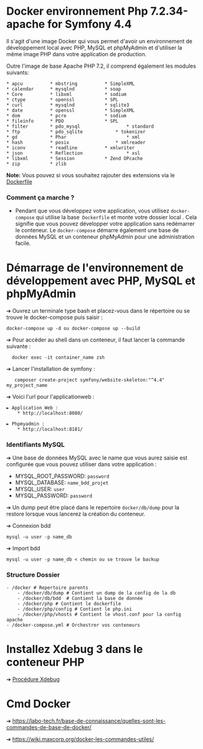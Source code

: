 # Docker environnement Php 7.2.34-apache for Symfony 4.4

Il s'agit d'une image Docker qui vous permet d'avoir un environnement de développement local avec PHP, MySQL et phpMyAdmin et d'utiliser la même image PHP dans votre application de production.

Outre l'image de base Apache PHP 7.2, il comprend également les modules suivants:

```
* apcu 			* mbstring 			* SimpleXML
* calendar 		* mysqlnd 			* soap
* Core 			* libxml 			* sodium
* ctype 		* openssl 			* SPL
* curl 			* mysqlnd 			* sqlite3
* date 			* openssl 			* SimpleXML
* dom 			* pcre 				* sodium
* fileinfo 		* PDO 				* SPL
* filter 		* pdo_mysql 		        * standard
* ftp 			* pdo_sqlite 			* tokenizer
* gd 			* Phar 		                * xml
* hash 			* posix 		        * xmlreader
* iconv 		* readline 			* xmlwriter
* json 			* Reflection		        * xsl
* libxml 		* Session			* Zend OPcache
* zip			* zlib
```

**Note:**  Vous pouvez si vous souhaitez rajouter des extensions via le [Dockerfile](docker/php/dockerfile)

### Comment ça marche ?

* Pendant que vous développez votre application, vous utilisez `docker-compose` qui utilise la base` Dockerfile` et monte votre dossier local . Cela signifie que vous pouvez développer votre application sans redémarrer le conteneur. Le `docker-compose` démarre également une base de données MySQL et un conteneur phpMyAdmin pour une administration facile. 

# Démarrage de l'environnement de développement avec PHP, MySQL et phpMyAdmin 

➔ Ouvrez un terminale type bash et placez-vous dans le répertoire ou se trouve le docker-compose puis saisir :

```
docker-compose up -d ou docker-compose up --build
```
➔ Pour accéder au shell dans un conteneur, il faut lancer la commande suivante :
```
  docker exec -it container_name zsh 
```
➔ Lancer l'installation de symfony : 
```
   composer create-project symfony/website-skeleton:"^4.4" my_project_name
```

➔ Voici l'url pour l'applicationweb :

    ► Application Web : 
        * http://localhost:8080/

    ► Phpmyadmin :
        * http://localhost:8181/


### Identifiants MySQL

➔ Une base de données MySQL avec le name que vous aurez saisie est configurée que vous pouvez utiliser dans votre application :

* MYSQL_ROOT_PASSWORD: `password`
* MYSQL_DATABASE: `name_bdd_projet`
* MYSQL_USER: `user`
* MYSQL_PASSWORD: `password`

➔ Un dump peut être placé dans le repertoire `docker/db/dump` pour la restore lorsque vous lancerez la création du conteneur. 

➔ Connexion bdd
```
mysql -u user -p name_db 
```
➔ Import bdd
```
mysql -u user -p name_db < chemin ou se trouve le backup
```


### Structure Dossier
```
- /docker # Repertoire parents
    - /docker/db/dump # Contient un dump de la config de la db
    - /docker/db/bdd  # Contient la base de donnée
    - /docker/php # Contient le dockerfile
    - /docker/php/config # Contient le php.ini
    - /docker/php/vhosts # Contient le vhost.conf pour la config apache
- /docker-compose.yml # Orchestrer vos conteneurs
```
# Installez Xdebug 3 dans le conteneur PHP
➔ [Procédure Xdebug ](README_xdebug.md)

# Cmd Docker
➔ https://labo-tech.fr/base-de-connaissance/quelles-sont-les-commandes-de-base-de-docker/

➔ https://wiki.maxcorp.org/docker-les-commandes-utiles/
